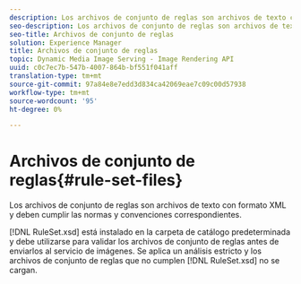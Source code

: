 ```yaml
---
description: Los archivos de conjunto de reglas son archivos de texto con formato XML y deben cumplir las normas y convenciones correspondientes.
seo-description: Los archivos de conjunto de reglas son archivos de texto con formato XML y deben cumplir las normas y convenciones correspondientes.
seo-title: Archivos de conjunto de reglas
solution: Experience Manager
title: Archivos de conjunto de reglas
topic: Dynamic Media Image Serving - Image Rendering API
uuid: c0c7ec7b-547b-4007-864b-bf551f041aff
translation-type: tm+mt
source-git-commit: 97a84e8e7edd3d834ca42069eae7c09c00d57938
workflow-type: tm+mt
source-wordcount: '95'
ht-degree: 0%

---
```



# Archivos de conjunto de reglas{#rule-set-files}

Los archivos de conjunto de reglas son archivos de texto con formato XML y deben cumplir las normas y convenciones correspondientes.

[!DNL RuleSet.xsd] está instalado en la carpeta de catálogo predeterminada y debe utilizarse para validar los archivos de conjunto de reglas antes de enviarlos al servicio de imágenes. Se aplica un análisis estricto y los archivos de conjunto de reglas que no cumplen [!DNL RuleSet.xsd] no se cargan.